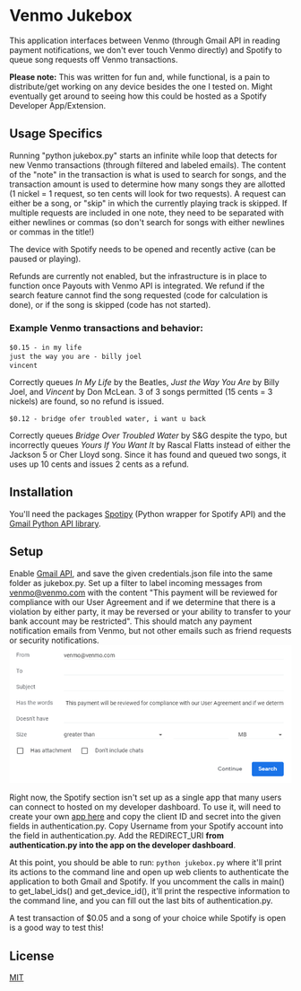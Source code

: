 # Venmo Jukebox

This application interfaces between Venmo (through Gmail API in reading payment notifications, we don't ever touch Venmo directly) and Spotify to
queue song requests off Venmo transactions.

**Please note:** This was written for fun and, while functional, is a pain to distribute/get working on any device besides the one I tested on. Might eventually get around to seeing how this could be hosted as a Spotify Developer App/Extension.

## Usage Specifics
Running "python jukebox.py" starts an infinite while loop that detects for new Venmo transactions (through filtered and labeled emails). The content of the "note" in the transaction is what is used to search for songs, and the transaction amount is used to determine how many songs they are allotted (1 nickel = 1 request, so ten cents will look for two requests). A request can either be a song, or "skip" in which the currently playing track is skipped. If multiple requests are included in one note, they need to be separated with either newlines or commas (so don't search for songs with either newlines or commas in the title!)

The device with Spotify needs to be opened and recently active (can be paused or playing).

Refunds are currently not enabled, but the infrastructure is in place to function once Payouts with Venmo API is integrated. We refund if the search feature cannot find the song requested (code for calculation is done), or if the song is skipped (code has not started).

### Example Venmo transactions and behavior:
```
$0.15 - in my life
just the way you are - billy joel
vincent
```
Correctly queues *In My Life* by the Beatles, *Just the Way You Are* by Billy Joel, and *Vincent* by Don McLean. 3 of 3 songs permitted (15 cents = 3 nickels) are found, so no refund is issued.

```
$0.12 - bridge ofer troubled water, i want u back
```
Correctly queues *Bridge Over Troubled Water* by S&G despite the typo, but incorrectly queues *Yours If You Want It* by Rascal Flatts instead of either the Jackson 5 or Cher Lloyd song. Since it has found and queued two songs, it uses up 10 cents and issues 2 cents as a refund.

## Installation

You'll need the packages [Spotipy](https://spotipy.readthedocs.io/en/2.13.0/) (Python wrapper for Spotify API) and the [Gmail Python API library](https://developers.google.com/gmail/api). 

## Setup
Enable [Gmail API](https://developers.google.com/gmail/api/quickstart/python), and save the given credentials.json file into the same folder as jukebox.py.
Set up a filter to label incoming messages from venmo@venmo.com with the content "This payment will be reviewed for compliance with our User Agreement and if we determine that there is a violation by either party, it may be reversed or your ability to transfer to your bank account may be restricted". This should match any payment notification emails from Venmo, but not other emails such as friend requests or security notifications.
![Image of the filter settings](https://github.com/Austin-Tan/venmo-jukebox/blob/master/filter.PNG)


Right now, the Spotify section isn't set up as a single app that many users can connect to hosted on my developer dashboard. To use it, will need to create your own [app here](https://developer.spotify.com/documentation/general/guides/app-settings/#register-your-app) and copy the client ID and secret into the given fields in authentication.py.
Copy Username from your Spotify account into the field in authentication.py.
Add the REDIRECT_URI **from authentication.py into the app on the developer dashboard**.

At this point, you should be able to run:
```python jukebox.py```
where it'll print its actions to the command line and open up web clients to authenticate the application to both Gmail and Spotify. If you uncomment the calls in main() to get_label_ids() and get_device_id(), it'll print the respective information to the command line, and you can fill out the last bits of authentication.py.

A test transaction of $0.05 and a song of your choice while Spotify is open is a good way to test this!


## License
[MIT](https://choosealicense.com/licenses/mit/)
